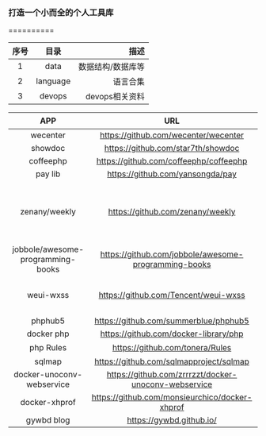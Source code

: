 ### 打造一个小而全的个人工具库
==========

| 序号 | 目录  | 描述 | 
| :-: | :-: | -: | 
| 1 | data | 数据结构/数据库等 | 
| 2 | language | 语言合集 | 
| 3 | devops | devops相关资料 | 


| APP | URL  | 描述 | 
| :-: | :-: | -: | 
| wecenter | https://github.com/wecenter/wecenter  | - | 
| showdoc | https://github.com/star7th/showdoc | - | 
| coffeephp | https://github.com/coffeephp/coffeephp | - | 
| pay lib |https://github.com/yansongda/pay | - |
| zenany/weekly | https://github.com/zenany/weekly | 汇总平时看到的好文章，技术、产品、管理均有，尽量保证一周汇总一篇 |
| jobbole/awesome-programming-books | https://github.com/jobbole/awesome-programming-books | 经典编程书籍大全 |
| weui-wxss | https://github.com/Tencent/weui-wxss | WeUI for 小程序 为微信小程序量身设计 | 
| phphub5 | https://github.com/summerblue/phphub5 | - |
| docker php | https://github.com/docker-library/php | - | 
| php Rules | https://github.com/tonera/Rules | PHP简易规则引擎 | 
| sqlmap | https://github.com/sqlmapproject/sqlmap | http://sqlmap.org | 
| docker-unoconv-webservice | https://github.com/zrrrzzt/docker-unoconv-webservice | - |
| docker-xhprof | https://github.com/monsieurchico/docker-xhprof | - |
| gywbd blog | https://gywbd.github.io/ | - |
